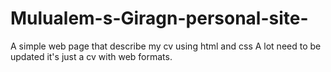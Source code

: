 # Mulualem-s-Giragn-personal-site-
A simple web page that describe my cv using html and css
A lot need to be updated it's just a cv with web formats.

